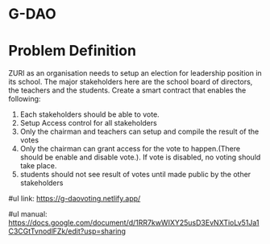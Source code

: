 # G-DAO

# Problem Definition

ZURI as an organisation needs to setup an election for leadership position in its school. The major stakeholders here are the school board of directors, the teachers and the students. Create a smart contract that enables the following:
 1. Each stakeholders should be able to vote.
 2. Setup Access control for all stakeholders
 3. Only the chairman and teachers can setup and compile the result of the votes
 4. Only the chairman can grant access for the vote to happen.(There should be enable and disable vote.). If vote is disabled, no voting should take place.
 5. students should not see result of votes until made public by the other stakeholders


#uI link: https://g-daovoting.netlify.app/

#uI manual: https://docs.google.com/document/d/1RR7kwWIXY25usD3EvNXTioLv51Ja1C3CGtTvnodlFZk/edit?usp=sharing
